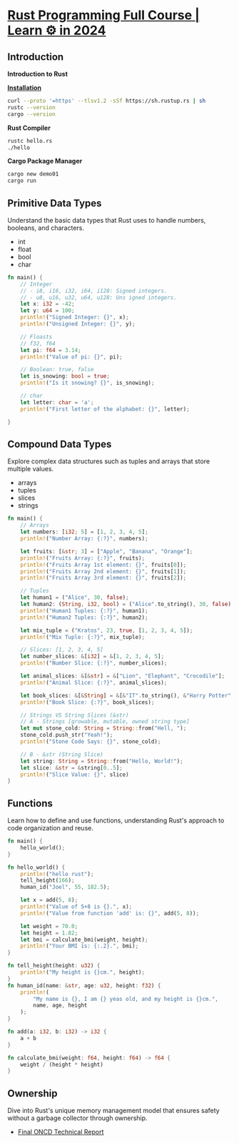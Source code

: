 # [Rust Programming Full Course | Learn ⚙️ in 2024](https://www.youtube.com/watch?v=rQ_J9WH6CGk&t)

## Introduction
**Introduction to Rust**

**[Installation](https://www.rust-lang.org/learn/get-started)**
```sh
curl --proto '=https' --tlsv1.2 -sSf https://sh.rustup.rs | sh
rustc --version
cargo --version
```

**Rust Compiler**
```sh
rustc hello.rs
./hello
```

**Cargo Package Manager**
```sh
cargo new demo01
cargo run
```
## Primitive Data Types
Understand the basic data types that Rust uses to handle numbers, booleans, and characters.

- int
- float
- bool
- char

```rs
fn main() {
    // Integer
    // - i8, i16, i32, i64, i128: Signed integers.
    // - u8, u16, u32, u64, u128: Uns igned integers.    
    let x: i32 = -42;
    let y: u64 = 100;
    println!("Signed Integer: {}", x);
    println!("Unsigned Integer: {}", y);

    // Floasts 
    // f32, f64
    let pi: f64 = 3.14;
    println!("Value of pi: {}", pi);

    // Boolean: true, false
    let is_snowing: bool = true;
    println!("Is it snowing? {}", is_snowing);

    // char
    let letter: char = 'a';
    println!("First letter of the alphabet: {}", letter);

}
```    

## Compound Data Types 
Explore complex data structures such as tuples and arrays that store multiple values.

- arrays
- tuples
- slices
- strings

```rs
fn main() {
    // Arrays
    let numbers: [i32; 5] = [1, 2, 3, 4, 5];
    println!("Number Array: {:?}", numbers);

    let fruits: [&str; 3] = ["Apple", "Banana", "Orange"];
    println!("Fruits Array: {:?}", fruits);
    println!("Fruits Array 1st element: {}", fruits[0]);
    println!("Fruits Array 2nd element: {}", fruits[1]);
    println!("Fruits Array 3rd element: {}", fruits[2]);

    // Tuples
    let human1 = ("Alice", 30, false);
    let human2: (String, i32, bool) = ("Alice".to_string(), 30, false);
    println!("Human1 Tuples: {:?}", human1);
    println!("Human2 Tuples: {:?}", human2);

    let mix_tuple = ("Kratos", 23, true, [1, 2, 3, 4, 5]);
    println!("Mix Tuple: {:?}", mix_tuple);

    // Slices: [1, 2, 3, 4, 5]
    let number_slices: &[i32] = &[1, 2, 3, 4, 5];
    println!("Number Slice: {:?}", number_slices);

    let animal_slices: &[&str] = &["Lion", "Elephant", "Crocodile"];
    println!("Animal Slice: {:?}", animal_slices);

    let book_slices: &[&String] = &[&"IT".to_string(), &"Harry Potter".to_string(), &"ZEN".to_string()];
    println!("Book Slice: {:?}", book_slices);

    // Strings VS String Slices (&str)
    // A - Strings [growable, mutable, owned string type]
    let mut stone_cold: String = String::from("Hell, ");
    stone_cold.push_str("Yeah!");
    println!("Stone Code Says: {}", stone_cold);

    // B - &str (String Slice)
    let string: String = String::from("Hello, World!");
    let slice: &str = &string[0..5];
    println!("Slice Value: {}", slice)
}
```

## Functions
Learn how to define and use functions, understanding Rust's approach to code organization and reuse.

```rs
fn main() {
    hello_world();
}

fn hello_world() {
    println!("hello rust");
    tell_height(166);
    human_id("Joel", 55, 182.5);

    let x = add(5, 8);
    println!("Value of 5+8 is {}.", x);
    println!("Value from function 'add' is: {}", add(5, 8));

    let weight = 70.0;
    let height = 1.82;
    let bmi = calculate_bmi(weight, height);
    println!("Your BMI is: {:.2}.", bmi);
}

fn tell_height(height: u32) {
    println!("My height is {}cm.", height);
}
fn human_id(name: &str, age: u32, height: f32) {
    println!(
        "My name is {}, I am {} yeas old, and my height is {}cm.",
        name, age, height
    );
}

fn add(a: i32, b: i32) -> i32 {
    a + b
}

fn calculate_bmi(weight: f64, height: f64) -> f64 {
    weight / (height * height)
}

```
## Ownership 
Dive into Rust's unique memory management model that ensures safety without a garbage collector through ownership.

- [Final ONCD Technical Report](https://bidenwhitehouse.archives.gov/wp-content/uploads/2024/02/Final-ONCD-Technical-Report.pdf)
